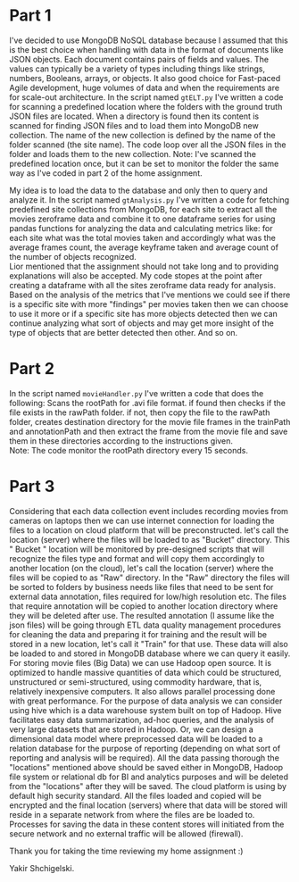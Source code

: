 # Part 1
I've decided to use MongoDB NoSQL database because I assumed that this is the best choice when handling with data in the format of documents like JSON objects. Each document contains pairs of fields and values. The values can typically be a variety of types including things like strings, numbers, Booleans, arrays, or objects. It also good choice for Fast-paced Agile development, huge volumes of data and when the requirements are for scale-out architecture. 
In the script named `gtELT.py` I've written a code for scanning a predefined location where the folders with the ground truth JSON files are located. When a directory is found then its content is scanned for finding JSON files and to load them into MongoDB new collection. The name of the new collection is defined by the name of the folder scanned (the site name). The code loop over all the JSON files in the folder and loads them to the new collection.
Note: I've scanned the predefined location once, but it can be set to monitor the folder the same way as I've coded in part 2 of the home assignment. 

My idea is to load the data to the database and only then to query and analyze it. In the script named `gtAnalysis.py` I've written a code for fetching predefined site collections from MongoDB, for each site to extract all the movies zeroframe data and combine it to one dataframe series for using pandas functions for analyzing the data and calculating metrics like: for each site what was the total movies taken and accordingly what was the average frames count, the average keyframe taken and average count of the number of objects recognized.  
Lior mentioned that the assignment should not take long and to providing explanations will also be accepted. My code stopes at the point after creating a dataframe with all the sites zeroframe data ready for analysis. 
Based on the analysis of the metrics that I've mentions we could see if there is a specific site with more "findings" per movies taken then we can choose to use it more or if a specific site has more objects detected then we can continue analyzing what sort of objects and may get more insight of the type of objects that are better detected then other. And so on. 

# Part 2
In the script named `movieHandler.py` I've written a code that does the following:
Scans the rootPath for .avi file format. if found then checks if the file exists in the rawPath folder. if not, then copy the file to the rawPath folder, creates destination directory for the movie file frames in the trainPath and annotationPath and then extract the frame from the movie file and save them in these directories according to the instructions given.  
Note: The code monitor the rootPath directory every 15 seconds.

# Part 3

Considering that each data collection event includes recording movies from cameras on laptops then we can use internet connection for loading the files to a location on cloud platform that will be preconstructed. let's call the location (server) where the files will be loaded to as "Bucket" directory. This " Bucket " location will be monitored by pre-designed scripts that will recognize the files type and format and will copy them accordingly to another location (on the cloud), let's call the location (server) where the files will be copied to as "Raw" directory. In the "Raw" directory the files will be sorted to folders by business needs like files that need to be sent for external data annotation, files required for low/high resolution etc.
The files that require annotation will be copied to another location directory where they will be deleted after use. The resulted annotation (I assume like the json files) will be going through ETL data quality management procedures for cleaning the data and preparing it for training and the result will be stored in a new location, let's call it "Train" for that use.
These data will also be loaded to and stored in MongoDB database where we can query it easily. 
For storing movie files (Big Data) we can use Hadoop open source. It is optimized to handle massive quantities of data which could be structured, unstructured or semi-structured, using commodity hardware, that is, relatively inexpensive computers. It also allows parallel processing done with great performance. 
For the purpose of data analysis we can consider using hive which is a data warehouse system built on top of Hadoop. Hive facilitates easy data summarization, ad-hoc queries, and the analysis of very large datasets that are stored in Hadoop. Or, we can design a dimensional data model where preprocessed data will be loaded to a relation database for the purpose of reporting (depending on what sort of reporting and analysis will be required). 
All the data passing thorough the "locations" mentioned above should be saved either in MongoDB, Hadoop file system or relational db for BI and analytics purposes and will be deleted from the "locations" after they will be saved. 
The cloud platform is using by default high security standard. All the files loaded and copied will be encrypted and the final location (servers) where that data will be stored will reside in a separate network from where the files are be loaded to. Processes for saving the data in these content stores will initiated from the secure network and no external traffic will be allowed (firewall).

Thank you for taking the time reviewing my home assignment :)

Yakir Shchigelski.

 

